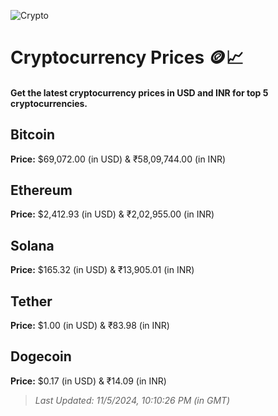 
![Crypto](https://www.techguide.com.au/wp-content/uploads/2020/11/crypto3.jpeg)

# Cryptocurrency Prices 🪙📈

#### Get the latest cryptocurrency prices in USD and INR for top 5 cryptocurrencies.

## Bitcoin

**Price:** $69,072.00 (in USD) & ₹58,09,744.00 (in INR)

## Ethereum

**Price:** $2,412.93 (in USD) & ₹2,02,955.00 (in INR)

## Solana

**Price:** $165.32 (in USD) & ₹13,905.01 (in INR)

## Tether

**Price:** $1.00 (in USD) & ₹83.98 (in INR)

## Dogecoin

**Price:** $0.17 (in USD) & ₹14.09 (in INR)

> _Last Updated: 11/5/2024, 10:10:26 PM (in GMT)_
